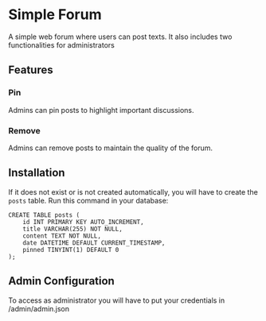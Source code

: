 # Simple Forum

A simple web forum where users can post texts. It also includes two functionalities for administrators

## Features

### Pin
Admins can pin posts to highlight important discussions.

### Remove
Admins can remove posts to maintain the quality of the forum.

## Installation

If it does not exist or is not created automatically, you will have to create the `posts` table. Run this command in your database:

```
CREATE TABLE posts (
    id INT PRIMARY KEY AUTO_INCREMENT,
    title VARCHAR(255) NOT NULL,
    content TEXT NOT NULL,
    date DATETIME DEFAULT CURRENT_TIMESTAMP,
    pinned TINYINT(1) DEFAULT 0
);
```

## Admin Configuration
To access as administrator you will have to put your credentials in /admin/admin.json
